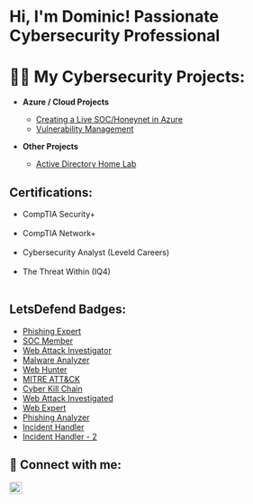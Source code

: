 <h1>Hi, I'm Dominic! Passionate Cybersecurity Professional </h1>

<h1>👨‍💻 My Cybersecurity Projects:</h1>

- <b> Azure / Cloud Projects </b>
  - [Creating a Live SOC/Honeynet in Azure](https://github.com/Dmarsh1935/Azure-SOC)
  - [Vulnerability Management](https://github.com/Dmarsh1935/Vulnerability-Management)

- <b> Other Projects </b>
  - [Active Directory Home Lab](https://github.com/Dmarsh1935/AD-Lab)



## Certifications: 
- CompTIA Security+ <br> </br>
- CompTIA Network+ <br> </br>
- Cybersecurity Analyst (Leveld Careers) <br> </br>
- The Threat Within (IQ4) <br> </br>


## LetsDefend Badges:
- [Phishing Expert](https://app.letsdefend.io/my-badges/detail/a7f16098-15b9-43ff-bb75-9cab6020f8a2)
- [SOC Member](https://app.letsdefend.io/my-badges/detail/e01d502e-067f-44e2-9507-8373eb2663b2)
- [Web Attack Investigator](https://app.letsdefend.io/my-badges/detail/a5f9d307-1107-40c7-998e-ca09ec93d6db)
- [Malware Analyzer](https://app.letsdefend.io/my-badges/detail/3fe22dab-3b38-4fa0-8e80-c7fd89863594)
- [Web Hunter](https://app.letsdefend.io/my-badges/detail/b6589dc3-e2d8-406d-924d-a84ed0d4efde)
- [MITRE ATT&CK](https://app.letsdefend.io/my-badges/detail/7f5a3a70-326e-4adc-8fbc-e24f1fa1b51f)
- [Cyber Kill Chain](https://app.letsdefend.io/my-badges/detail/b91e3ff1-6d5b-42ac-83a9-a47ae6d34674)
- [Web Attack Investigated](https://app.letsdefend.io/my-badges/detail/4c324635-a1e3-4294-9038-3218e0641c92)
- [Web Expert](https://app.letsdefend.io/my-badges/detail/4c324635-a1e3-4294-9038-3218e0641c92)
- [Phishing Analyzer](https://app.letsdefend.io/my-badges/detail/b009b1d5-8d03-4c5e-bd04-a5fbe49d5fd2)
- [Incident Handler](https://app.letsdefend.io/my-badges/detail/6b7579b3-3081-4458-8f40-77b53f2fab24)
- [Incident Handler - 2](https://app.letsdefend.io/my-badges/detail/6b7579b3-3081-4458-8f40-77b53f2fab24)













<h2> 🤳 Connect with me:</h2>

[<img align="left" alt="DominicMarsh | LinkedIn" width="22px" src="https://cdn.jsdelivr.net/npm/simple-icons@v3/icons/linkedin.svg" />][linkedin]


[linkedin]: https://www.linkedin.com/in/dominicmarsh721


